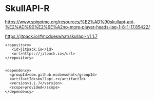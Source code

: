 # SkullAPI-R

https://www.spigotmc.org/resources/%E2%AD%90skullapi-api-%E2%AD%90%E2%9E%A2no-more-player-heads-lag-1-8-1-17.85422/


https://jitpack.io/#mcdoeswhat/skullapi-r/1.1.7

```
<repository>
   <id>jitpack.io</id>
   <url>https://jitpack.io</url>
</repository>
		
		
<dependency>
  <groupId>com.github.mcdoeswhat</groupId>
  <artifactId>skullapi-r</artifactId>
  <version>1.1.7</version>
  <scope>provided</scope>
</dependency>
```
